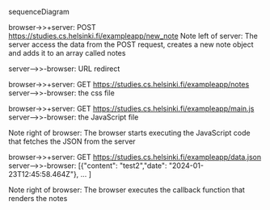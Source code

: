 sequenceDiagram

  browser->>+server: POST https://studies.cs.helsinki.fi/exampleapp/new_note
  Note left of server: The server access the data from the POST request, creates a new note object and adds it to an array called notes

  server-->>-browser: URL redirect

  browser->>+server: GET https://studies.cs.helsinki.fi/exampleapp/notes
  server-->>-browser: the css file
 

  browser->>+server: GET https://studies.cs.helsinki.fi/exampleapp/main.js
  server-->>-browser: the JavaScript file
 
  Note right of browser: The browser starts executing the JavaScript code that fetches the JSON from the server

  browser->>+server: GET https://studies.cs.helsinki.fi/exampleapp/data.json
  server-->>-browser: [{"content": "test2","date": "2024-01-23T12:45:58.464Z"}, ... ]
  
  Note right of browser: The browser executes the callback function that renders the notes
